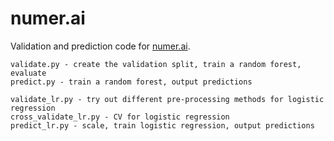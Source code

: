 # numer.ai

Validation and prediction code for [numer.ai](http://numer.ai/).

	validate.py - create the validation split, train a random forest, evaluate
	predict.py - train a random forest, output predictions

	validate_lr.py - try out different pre-processing methods for logistic regression
	cross_validate_lr.py - CV for logistic regression
	predict_lr.py - scale, train logistic regression, output predictions
